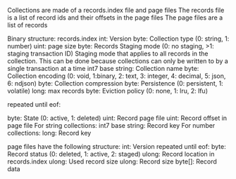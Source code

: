 Collections are made of a records.index file and page files
The records file is a list of record ids and their offsets in the page files
The page files are a list of records

Binary structure:
records.index
int: Version
byte: Collection type (0: string, 1: number)
uint: page size
byte: Records Staging mode (0: no staging, >1: staging transaction ID) Staging mode that applies to all records in the collection. This can be done because collections can only be written to by a single transaction at a time
int7 base string: Collection name
byte: Collection encoding (0: void, 1:binary, 2: text, 3: integer, 4: decimal, 5: json, 6: ndjson)
byte: Collection compression
byte: Persistence (0: persistent, 1: volatile)
long: max records
byte: Eviction policy (0: none, 1: lru, 2: lfu)

repeated until eof:

byte: State (0: active, 1: deleted)
uint: Record page file
uint: Record offset in page file
For string collections:
int7 base string: Record key
For number collections:
long: Record key

page files have the following structure:
int: Version
repeated until eof:
byte: Record status (0: deleted, 1: active, 2: staged)
ulong: Record location in records.index
ulong: Used record size
ulong: Record size
byte[]: Record data
